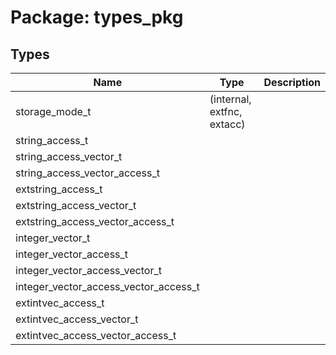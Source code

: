 # Package: types_pkg
## Types
| Name                                  | Type                       | Description |
| ------------------------------------- | -------------------------- | ----------- |
| storage_mode_t                        | (internal, extfnc, extacc) |             |
| string_access_t                       |                            |             |
| string_access_vector_t                |                            |             |
| string_access_vector_access_t         |                            |             |
| extstring_access_t                    |                            |             |
| extstring_access_vector_t             |                            |             |
| extstring_access_vector_access_t      |                            |             |
| integer_vector_t                      |                            |             |
| integer_vector_access_t               |                            |             |
| integer_vector_access_vector_t        |                            |             |
| integer_vector_access_vector_access_t |                            |             |
| extintvec_access_t                    |                            |             |
| extintvec_access_vector_t             |                            |             |
| extintvec_access_vector_access_t      |                            |             |
